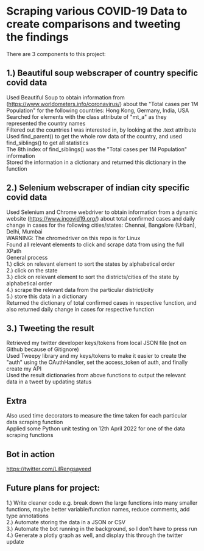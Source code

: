 # Scraping various COVID-19 Data to create comparisons and tweeting the findings

There are 3 components to this project:

## 1.) Beautiful soup webscraper of country specific covid data
Used Beautiful Soup to obtain information from (https://www.worldometers.info/coronavirus/) about the "Total cases per 1M Population" for the following countries: Hong Kong, Germany, India, USA\
Searched for elements with the class attribute of "mt_a" as they represented the country names\
Filtered out the countries I was interested in, by looking at the .text attribute\
Used find_parent() to get the whole row data of the country, and used find_siblings() to get all statistics\
The 8th index of find_siblings() was the "Total cases per 1M Population" information\
Stored the information in a dictionary and returned this dictionary in the function 

## 2.) Selenium webscraper of indian city specific covid data
Used Selenium and Chrome webdriver to obtain information from a dynamic website (https://www.incovid19.org/) about total confirmed cases and daily change in cases for the following cities/states:
Chennai, Bangalore (Urban), Delhi, Mumbai\
WARNING: The chromedriver on this repo is for Linux\
Found all relevant elements to click and scrape data from using the full XPath \
General process\
1.) click on relevant element to sort the states by alphabetical order\
2.) click on the state\
3.) click on relevant element to sort the districts/cities of the state by alphabetical order\
4.) scrape the relevant data from the particular district/city\
5.) store this data in a dictionary\
Returned the dictionary of total confirmed cases in respective function, and also returned daily change in cases for respective function

## 3.) Tweeting the result
Retrieved my twitter developer keys/tokens from local JSON file (not on Github because of Gitignore)\
Used Tweepy library and my keys/tokens to make it easier to create the "auth" using the OAuthHandler, set the access_token of auth, and finally create my API\
Used the result dictionaries from above functions to output the relevant data in a tweet by updating status

## Extra
Also used time decorators to measure the time taken for each particular data scraping function\
Applied some Python unit testing on 12th April 2022 for one of the data scraping functions


## Bot in action
https://twitter.com/LilRengsayeed

## Future plans for project:
1.) Write cleaner code e.g. break down the large functions into many smaller functions, maybe better variable/function names, reduce comments, add type annotations\
2.) Automate storing the data in a JSON or CSV\
3.) Automate the bot running in the background, so I don't have to press run\
4.) Generate a plotly graph as well, and display this through the twitter update
